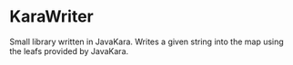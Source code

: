 # KaraWriter
Small library written in JavaKara. Writes a given string into the map using the leafs provided by JavaKara.
